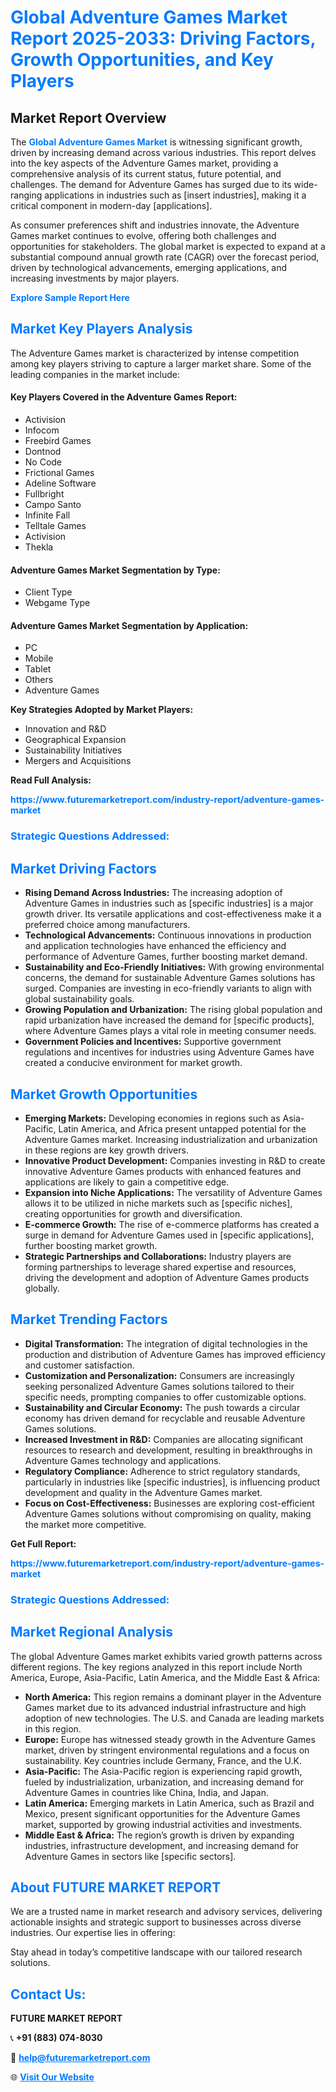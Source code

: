 <h1 style="color: #007BFF;">Global Adventure Games Market Report 2025-2033: Driving Factors, Growth Opportunities, and Key Players</h1>

<section id="overview">
<h2>Market Report Overview</h2>
<p>The <a href="https://www.futuremarketreport.com/industry-report/adventure-games-market" style="color: #007BFF; text-decoration: none;"><strong>Global Adventure Games Market</strong></a> is witnessing significant growth, driven by increasing demand across various industries. This report delves into the key aspects of the Adventure Games market, providing a comprehensive analysis of its current status, future potential, and challenges. The demand for Adventure Games has surged due to its wide-ranging applications in industries such as [insert industries], making it a critical component in modern-day [applications].</p>
<p>As consumer preferences shift and industries innovate, the Adventure Games market continues to evolve, offering both challenges and opportunities for stakeholders. The global market is expected to expand at a substantial compound annual growth rate (CAGR) over the forecast period, driven by technological advancements, emerging applications, and increasing investments by major players.</p>
</section>

<section id="overview">
<p><a href="https://www.futuremarketreport.com/request-sample/reportId=112395" style="color: #007BFF; text-decoration: none;"><strong>Explore Sample Report Here</strong></a></p>
</section>

<section id="key-players">
<h2 style="color: #007BFF;">Market Key Players Analysis</h2>
<p>The Adventure Games market is characterized by intense competition among key players striving to capture a larger market share. Some of the leading companies in the market include:</p>
<h4>Key Players Covered in the Adventure Games Report:</h4>
<ul><li>Activision</li><li>Infocom</li><li>Freebird Games</li><li>Dontnod</li><li>No Code</li><li>Frictional Games</li><li>Adeline Software</li><li>Fullbright</li><li>Campo Santo</li><li>Infinite Fall</li><li>Telltale Games</li><li>Activision</li><li>Thekla</li></ul>
<h4>Adventure Games Market Segmentation by Type:</h4>
<ul><li>Client Type</li><li>Webgame Type</li></ul>

<h4>Adventure Games Market Segmentation by Application:</h4>
<ul><li>PC</li><li>Mobile</li><li>Tablet</li><li>Others</li><li>Adventure Games</li></ul>
<p><strong>Key Strategies Adopted by Market Players:</strong></p>
<ul>
<li>Innovation and R&D</li>
<li>Geographical Expansion</li>
<li>Sustainability Initiatives</li>
<li>Mergers and Acquisitions</li>
</ul>
</section>

<section>
<p><strong>Read Full Analysis: </strong></p><a href="https://www.futuremarketreport.com/industry-report/adventure-games-market" style="color: #007BFF; text-decoration: none;"><strong>https://www.futuremarketreport.com/industry-report/adventure-games-market</strong></a>
<h3 style="color: #007BFF;">Strategic Questions Addressed:</h3>
</section>

<section id="driving-factors">
<h2 style="color: #007BFF;">Market Driving Factors</h2>
<ul>
<li><strong>Rising Demand Across Industries:</strong> The increasing adoption of Adventure Games in industries such as [specific industries] is a major growth driver. Its versatile applications and cost-effectiveness make it a preferred choice among manufacturers.</li>
<li><strong>Technological Advancements:</strong> Continuous innovations in production and application technologies have enhanced the efficiency and performance of Adventure Games, further boosting market demand.</li>
<li><strong>Sustainability and Eco-Friendly Initiatives:</strong> With growing environmental concerns, the demand for sustainable Adventure Games solutions has surged. Companies are investing in eco-friendly variants to align with global sustainability goals.</li>
<li><strong>Growing Population and Urbanization:</strong> The rising global population and rapid urbanization have increased the demand for [specific products], where Adventure Games plays a vital role in meeting consumer needs.</li>
<li><strong>Government Policies and Incentives:</strong> Supportive government regulations and incentives for industries using Adventure Games have created a conducive environment for market growth.</li>
</ul>
</section>

<section id="growth-opportunities">
<h2 style="color: #007BFF;">Market Growth Opportunities</h2>
<ul>
<li><strong>Emerging Markets:</strong> Developing economies in regions such as Asia-Pacific, Latin America, and Africa present untapped potential for the Adventure Games market. Increasing industrialization and urbanization in these regions are key growth drivers.</li>
<li><strong>Innovative Product Development:</strong> Companies investing in R&D to create innovative Adventure Games products with enhanced features and applications are likely to gain a competitive edge.</li>
<li><strong>Expansion into Niche Applications:</strong> The versatility of Adventure Games allows it to be utilized in niche markets such as [specific niches], creating opportunities for growth and diversification.</li>
<li><strong>E-commerce Growth:</strong> The rise of e-commerce platforms has created a surge in demand for Adventure Games used in [specific applications], further boosting market growth.</li>
<li><strong>Strategic Partnerships and Collaborations:</strong> Industry players are forming partnerships to leverage shared expertise and resources, driving the development and adoption of Adventure Games products globally.</li>
</ul>
</section>

<section id="trending-factors">
<h2 style="color: #007BFF;">Market Trending Factors</h2>
<ul>
<li><strong>Digital Transformation:</strong> The integration of digital technologies in the production and distribution of Adventure Games has improved efficiency and customer satisfaction.</li>
<li><strong>Customization and Personalization:</strong> Consumers are increasingly seeking personalized Adventure Games solutions tailored to their specific needs, prompting companies to offer customizable options.</li>
<li><strong>Sustainability and Circular Economy:</strong> The push towards a circular economy has driven demand for recyclable and reusable Adventure Games solutions.</li>
<li><strong>Increased Investment in R&D:</strong> Companies are allocating significant resources to research and development, resulting in breakthroughs in Adventure Games technology and applications.</li>
<li><strong>Regulatory Compliance:</strong> Adherence to strict regulatory standards, particularly in industries like [specific industries], is influencing product development and quality in the Adventure Games market.</li>
<li><strong>Focus on Cost-Effectiveness:</strong> Businesses are exploring cost-efficient Adventure Games solutions without compromising on quality, making the market more competitive.</li>
</ul>
</section>

<section>
<p><strong>Get Full Report: </strong></p><a href="https://www.futuremarketreport.com/industry-report/adventure-games-market" style="color: #007BFF; text-decoration: none;"><strong>https://www.futuremarketreport.com/industry-report/adventure-games-market</strong></a>
<h3 style="color: #007BFF;">Strategic Questions Addressed:</h3>
</section>


<section id="regional-analysis">
<h2 style="color: #007BFF;">Market Regional Analysis</h2>
<p>The global Adventure Games market exhibits varied growth patterns across different regions. The key regions analyzed in this report include North America, Europe, Asia-Pacific, Latin America, and the Middle East & Africa:</p>
<ul>
<li><strong>North America:</strong> This region remains a dominant player in the Adventure Games market due to its advanced industrial infrastructure and high adoption of new technologies. The U.S. and Canada are leading markets in this region.</li>
<li><strong>Europe:</strong> Europe has witnessed steady growth in the Adventure Games market, driven by stringent environmental regulations and a focus on sustainability. Key countries include Germany, France, and the U.K.</li>
<li><strong>Asia-Pacific:</strong> The Asia-Pacific region is experiencing rapid growth, fueled by industrialization, urbanization, and increasing demand for Adventure Games in countries like China, India, and Japan.</li>
<li><strong>Latin America:</strong> Emerging markets in Latin America, such as Brazil and Mexico, present significant opportunities for the Adventure Games market, supported by growing industrial activities and investments.</li>
<li><strong>Middle East & Africa:</strong> The region’s growth is driven by expanding industries, infrastructure development, and increasing demand for Adventure Games in sectors like [specific sectors].</li>
</ul>
</section>

<footer>
<h2 style="color: #007BFF;">About FUTURE MARKET REPORT</h2>
<p>We are a trusted name in market research and advisory services, delivering actionable insights and strategic support to businesses across diverse industries. Our expertise lies in offering:</p>

<p>Stay ahead in today’s competitive landscape with our tailored research solutions.</p>

<h2 style="color: #007BFF;">Contact Us:</h2>
<p><strong>FUTURE MARKET REPORT</strong></p>
<p>📞 <strong>+91 (883) 074-8030</strong></p>
<p>📧 <strong><a href="mailto:help@futuremarketreport.com" style="color: #007BFF;">help@futuremarketreport.com</a></strong></p>
<p>🌐 <strong><a href="https://www.futuremarketreport.com/" style="color: #007BFF;">Visit Our Website</a></strong></p>
</footer>